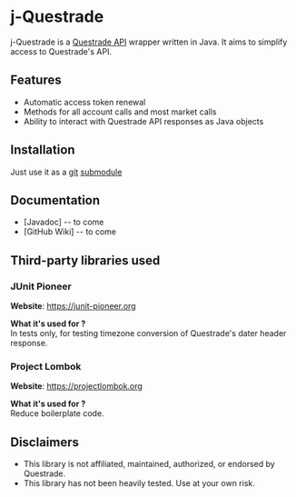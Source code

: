 # j-Questrade

j-Questrade is a [Questrade API](https://www.questrade.com/api) wrapper written in Java. It aims to simplify access to Questrade's API.

## Features
* Automatic access token renewal
* Methods for all account calls and most market calls
* Ability to interact with Questrade API responses as Java objects

<!--- Commented until the interface is minimally functional
## Example Usage

```java
Questrade q = new Questrade(refreshToken);

try {
	q.authenticate(); // This must be called before making API requests
	
	Account[] accs     = q.getAccounts();  // Get all accounts
	ZonedDateTime time = q.getTime();      // Get server time
	
	ZonedDateTime startTime = ZonedDateTime.now().minusMonths(1);
	ZonedDateTime endTime   = ZonedDateTime.now();
	
	// Get all orders for the first account in the last month
	Order[] orders = q.getOrders(accs[0].getNumber(), startTime, endTime);
	
} catch (RefreshTokenException e) { 
	// Prompt user to enter another refresh token
}
```
-->

## Installation
Just use it as a [git](https://git-scm.com/book/en/v2/Git-Tools-Submodules) [submodule](https://www.atlassian.com/git/tutorials/git-submodule)

## Documentation
* [Javadoc] -- to come
* [GitHub Wiki] -- to come

## Third-party libraries used

### JUnit Pioneer
**Website**: https://junit-pioneer.org

**What it's used for ?**<br />
In tests only, for testing timezone conversion of Questrade's dater header response. 

### Project Lombok
**Website**: https://projectlombok.org

**What it's used for ?**<br />
Reduce boilerplate code.

## Disclaimers

* This library is not affiliated, maintained, authorized, or endorsed by Questrade.
* This library has not been heavily tested. Use at your own risk.